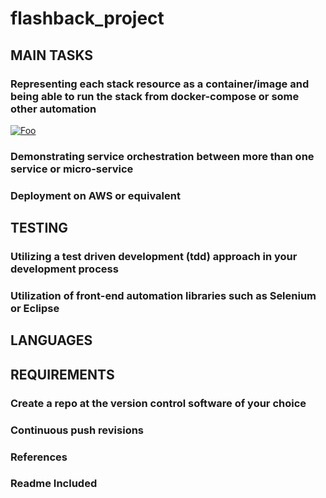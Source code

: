 # flashback_project

## MAIN TASKS

### Representing each stack resource as a container/image and being able to run the stack from docker-compose or some other automation

[![Foo](http://www.google.com.au/images/nav_logo7.png)](http://google.com.au/)

### Demonstrating service orchestration between more than one service or micro-service

### Deployment on AWS or equivalent

## TESTING

### Utilizing a test driven development (tdd) approach in your development process

### Utilization of front-end automation libraries such as Selenium or Eclipse

## LANGUAGES

## REQUIREMENTS

### Create a repo at the version control software of your choice

### Continuous push revisions 

### References

### Readme Included
